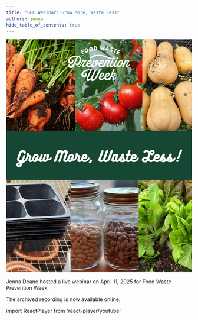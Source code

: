 ```yaml
---
title: "GGC Webinar: Grow More, Waste Less"
authors: jenna
hide_table_of_contents: true
---
```


<img src="/img/news/grow-more-waste-less.png"/>

Jenna Deane hosted a live webinar on April 11, 2025 for Food Waste Prevention Week. 

The archived recording is now available online:

import ReactPlayer from 'react-player/youtube'

<div className='wrapper'><ReactPlayer className='player' url="https://www.youtube.com/watch?v=jjgKgygZyUk" width="100%" height="100%" ></ReactPlayer></div>


